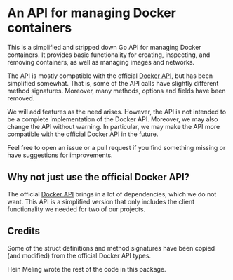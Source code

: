 # An API for managing Docker containers

This is a simplified and stripped down Go API for managing Docker containers.
It provides basic functionality for creating, inspecting, and removing containers, as well as managing images and networks.

The API is mostly compatible with the official [Docker API], but has been simplified somewhat.
That is, some of the API calls have slightly different method signatures.
Moreover, many methods, options and fields have been removed.

We will add features as the need arises.
However, the API is not intended to be a complete implementation of the Docker API.
Moreover, we may also change the API without warning.
In particular, we may make the API more compatible with the official Docker API in the future.

Feel free to open an issue or a pull request if you find something missing or have suggestions for improvements.

## Why not just use the official Docker API?

The official [Docker API] brings in a lot of dependencies, which we do not want.
This API is a simplified version that only includes the client functionality we needed for two of our projects.

## Credits

Some of the struct definitions and method signatures have been copied (and modified) from the official Docker API types.

Hein Meling wrote the rest of the code in this package.

[Docker API]: https://pkg.go.dev/github.com/docker/docker
